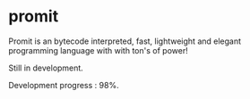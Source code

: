 # promit
Promit is an bytecode interpreted, fast, lightweight and elegant programming language with with ton's of power!

Still in development.

Development progress : 98%.
